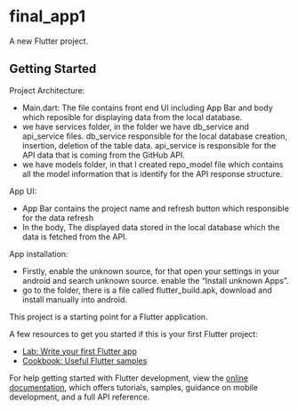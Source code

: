 # final_app1

A new Flutter project.

## Getting Started

Project Architecture:

- Main.dart: The file contains front end UI including App Bar and body which reposible for displaying data from the local database.
- we have services folder, in the folder we have db_service and api_service files. db_service responsible for the local database creation, insertion, deletion of the table data. api_service is responsible for the API data that is coming from the GitHub API.
- we have models folder, in that I created repo_model file which contains all the model information that is identify for the API response structure.

App UI:

- App Bar contains the project name and refresh button which responsible for the data refresh
- In the body, The displayed data stored in the local database which the data is fetched from the API.

App installation: 

- Firstly, enable the unknown source, for that open your settings in your android and search unknown source. enable the “Install unknown Apps”.
- go to the folder, there is a file called flutter_build.apk, download and install manually into android.

This project is a starting point for a Flutter application.

A few resources to get you started if this is your first Flutter project:

- [Lab: Write your first Flutter app](https://docs.flutter.dev/get-started/codelab)
- [Cookbook: Useful Flutter samples](https://docs.flutter.dev/cookbook)

For help getting started with Flutter development, view the
[online documentation](https://docs.flutter.dev/), which offers tutorials,
samples, guidance on mobile development, and a full API reference.
